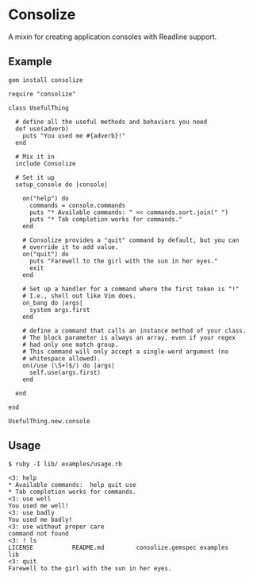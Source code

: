 # Consolize

A mixin for creating application consoles with Readline support.

## Example

    gem install consolize

    require "consolize"

    class UsefulThing

      # define all the useful methods and behaviors you need
      def use(adverb)
        puts "You used me #{adverb}!"
      end

      # Mix it in
      include Consolize

      # Set it up
      setup_console do |console|

        on("help") do
          commands = console.commands
          puts "* Available commands: " << commands.sort.join(" ")
          puts "* Tab completion works for commands."
        end

        # Consolize provides a "quit" command by default, but you can
        # override it to add value.
        on("quit") do
          puts "Farewell to the girl with the sun in her eyes."
          exit
        end

        # Set up a handler for a command where the first token is "!"
        # I.e., shell out like Vim does.
        on_bang do |args|
          system args.first
        end

        # define a command that calls an instance method of your class.
        # The block parameter is always an array, even if your regex
        # had only one match group.
        # This command will only accept a single-word argument (no
        # whitespace allowed).
        on(/use (\S+)$/) do |args|
          self.use(args.first)
        end

      end

    end

    UsefulThing.new.console


## Usage


    $ ruby -I lib/ examples/usage.rb 

    <3: help
    * Available commands:  help quit use
    * Tab completion works for commands.
    <3: use well
    You used me well!
    <3: use badly
    You used me badly!
    <3: use without proper care
    command not found
    <3: ! ls
    LICENSE           README.md         consolize.gemspec examples          lib
    <3: quit
    Farewell to the girl with the sun in her eyes.



